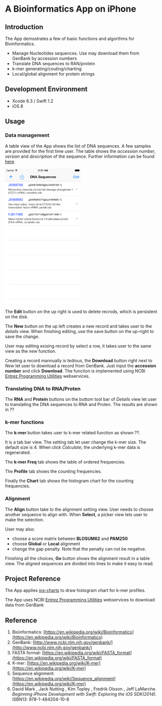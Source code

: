 # A Bioinformatics App on iPhone 

## Introduction
The App demostrates a few of basic functions and algorthms for Bioinformatics.
* Manage Nucleotides sequences. Use may download them from GenBank by accession numbers
* Translate DNA sequences to RAN/protein
* k-mer generating/couting/charting
* Local/global alignment for protein strings

## Development Environment
* Xcode 6.3 / Swift 1.2
* iOS 8 

## Usage

### Data management

A table view of the App shows the list of DNA sequences. A few samples are provided for the first time user. The table shows the *accession number*, *version* and *description* of the sequence. Further information can be found [here](http://www.ncbi.nlm.nih.gov/Sitemap/samplerecord.html).

<img src="screenshot/screen_dna_seq.png" alt="show DNA sequence" width="250px" >

The **Edit** button on the up right is used to delete recrods, which is persistent on the disk. 

The **New** button on the up left creates a new record and takes user to the *details* view. When finishing editing, use the save button on the up-right to save the change.

User may editing exising record by select a row, it takes user to the same view as the *new* function.

Creating a record mannually is tedious, the **Download** button right next to *New* let user to download a record from GenBank. Just input the **accession number** and click **Download**. The function is implemented using NCBI [Entrez Programming Utilities](http://www.ncbi.nlm.nih.gov/books/NBK25501/) webservices. 

### Translating DNA to RNA/Proten
The **RNA** and **Protein** buttons on the buttom tool bar of *Details* view let user to translating the DNA sequences to RNA and Proten. The results are shown in ??

### k-mer functions
The **k-mer** button takes user to k-mer related function as shown ??. 

It is a tab bar view. The setting tab let user change the k-mer size. The default size is 4. When click *Calculate*, the underlying k-mer data is regenerated. 

The **k-mer Freq** tab shows the table of ordered frequencies.

The **Profile** tab shows the counting frequencies.

Finally the **Chart** tab shows the histogram chart for the counting frequencies.

### Alignment
The **Align** button take to the alignment setting view. User needs to choose another sequence to align with. When **Select**, a picker view lets user to make the selection. 

User may also:
- choose a score matrix between **BLOSUM62** and **PAM250**
- choose **Global** or **Local** alignment
- change the gap penalty. Note that the penalty can not be negative.

Finishing all the choices, **Go** button shows the alignment result in a table view. The aligned sequences are divided into lines to make it easy to read.

## Project Reference
The App applies [ios-charts](https://github.com/danielgindi/ios-charts) to draw histogram chart for k-mer profiles.

The App uses NCBI [Entrez Programming Utilities](http://www.ncbi.nlm.nih.gov/books/NBK25501/) webservices to download data from GenBank

## Reference
1. Bioinformatics: [https://en.wikipedia.org/wiki/Bioinformatics](https://en.wikipedia.org/wiki/Bioinformatics)
2. GenBank: [http://www.ncbi.nlm.nih.gov/genbank/](http://www.ncbi.nlm.nih.gov/genbank/)
3. FASTA format: [https://en.wikipedia.org/wiki/FASTA_format](https://en.wikipedia.org/wiki/FASTA_format)
4. K-mer: [https://en.wikipedia.org/wiki/K-mer](https://en.wikipedia.org/wiki/K-mer)
5. Sequence alignment: [https://en.wikipedia.org/wiki/Sequence_alignment](https://en.wikipedia.org/wiki/K-mer)
6.  David Mark , Jack Nutting , Kim Topley , Fredrik Olsson , Jeff LaMarche. *Beginning iPhone Development with Swift: Exploring the iOS SDK(2014)*. ISBN13: 978-1-484204-10-8


